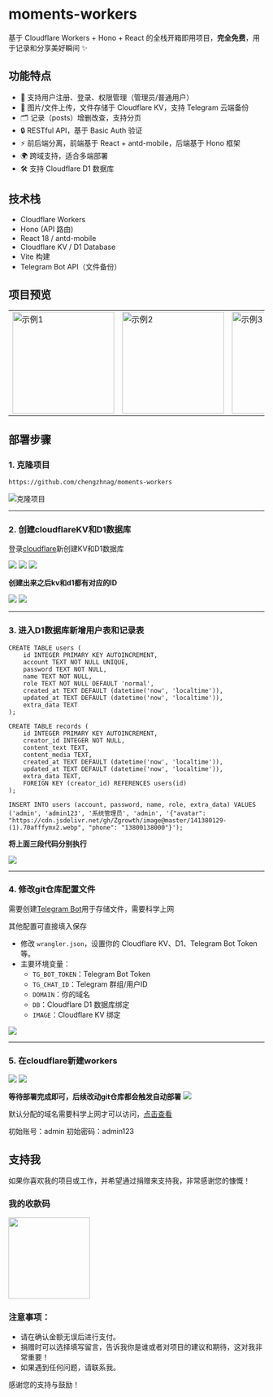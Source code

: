 # moments-workers

基于 Cloudflare Workers + Hono + React 的全栈开箱即用项目，**完全免费**，用于记录和分享美好瞬间 ✨

## 功能特点

- 📝 支持用户注册、登录、权限管理（管理员/普通用户）
- 📸 图片/文件上传，文件存储于 Cloudflare KV，支持 Telegram 云端备份
- 🗂️ 记录（posts）增删改查，支持分页
- 🔒 RESTful API，基于 Basic Auth 验证
- ⚡ 前后端分离，前端基于 React + antd-mobile，后端基于 Hono 框架
- 🌍 跨域支持，适合多端部署
- 🛠️ 支持 Cloudflare D1 数据库

## 技术栈

- Cloudflare Workers
- Hono (API 路由)
- React 18 / antd-mobile
- Cloudflare KV / D1 Database
- Vite 构建
- Telegram Bot API（文件备份）

## 项目预览

<table>   <tr>     <td><img src="https://cdn.jsdelivr.net/gh/Zgrowth/image@master/document/1000056292.mfksz4o4.png" alt="示例1" width="200"/></td>     <td><img src="https://cdn.jsdelivr.net/gh/Zgrowth/image@master/document/1000056296.13m4vouyl1.png" alt="示例2" width="200"/></td>     <td><img src="https://cdn.jsdelivr.net/gh/Zgrowth/image@master/document/1000056300.491mumpdjp.png" alt="示例3" width="200"/></td>     <td><img src="https://cdn.jsdelivr.net/gh/Zgrowth/image@master/document/1000056303.9rjrau4lvx.png" alt="示例4" width="200"/></td> <td><img src="https://cdn.jsdelivr.net/gh/Zgrowth/image@master/document/1000056298.1sfefpihmg.png" alt="示例5" width="200"/></td>  </tr> </table>

## 部署步骤

### 1. 克隆项目

```bash
https://github.com/chengzhnag/moments-workers
```

![克隆项目](https://cdn.jsdelivr.net/gh/Zgrowth/image@master/document/image.7pnfzp7uf.webp)

---

### 2. 创建cloudflareKV和D1数据库

登录[cloudflare](https://dash.cloudflare.com/)新创建KV和D1数据库

![](https://cdn.jsdelivr.net/gh/Zgrowth/image@master/document/image.32ibls7k2s.webp)
![](https://cdn.jsdelivr.net/gh/Zgrowth/image@master/document/image.pfp4kud8j.webp)
![](https://cdn.jsdelivr.net/gh/Zgrowth/image@master/document/image.1e8yolnt6b.webp)

**创建出来之后kv和d1都有对应的ID**

![](https://cdn.jsdelivr.net/gh/Zgrowth/image@master/document/image.8ok1znkvtr.webp)
![](https://cdn.jsdelivr.net/gh/Zgrowth/image@master/document/image.45i0wog243.webp)

---

### 3. 进入D1数据库新增用户表和记录表

```
CREATE TABLE users (
    id INTEGER PRIMARY KEY AUTOINCREMENT,
    account TEXT NOT NULL UNIQUE,
    password TEXT NOT NULL,
    name TEXT NOT NULL,
    role TEXT NOT NULL DEFAULT 'normal',
    created_at TEXT DEFAULT (datetime('now', 'localtime')),
    updated_at TEXT DEFAULT (datetime('now', 'localtime')),
    extra_data TEXT
);
```

```
CREATE TABLE records (
    id INTEGER PRIMARY KEY AUTOINCREMENT,
    creator_id INTEGER NOT NULL,
    content_text TEXT,
    content_media TEXT,
    created_at TEXT DEFAULT (datetime('now', 'localtime')),
    updated_at TEXT DEFAULT (datetime('now', 'localtime')),
    extra_data TEXT,
    FOREIGN KEY (creator_id) REFERENCES users(id)
);
```

```
INSERT INTO users (account, password, name, role, extra_data) VALUES ('admin', 'admin123', '系统管理员', 'admin', '{"avatar": "https://cdn.jsdelivr.net/gh/Zgrowth/image@master/141380129-(1).70afffymx2.webp", "phone": "13800138000"}');
```

**将上面三段代码分别执行**

![](https://cdn.jsdelivr.net/gh/Zgrowth/image@master/document/image.8z6vssz5v9.webp)

---

### 4. 修改git仓库配置文件

需要创建[Telegram Bot](https://chengzhnag.github.io/collect/2025-9-15-1757907416553.html)用于存储文件，需要科学上网

其他配置可直接填入保存

- 修改 `wrangler.json`，设置你的 Cloudflare KV、D1、Telegram Bot Token 等。
- 主要环境变量：
  - `TG_BOT_TOKEN`：Telegram Bot Token
  - `TG_CHAT_ID`：Telegram 群组/用户ID
  - `DOMAIN`：你的域名
  - `DB`：Cloudflare D1 数据库绑定
  - `IMAGE`：Cloudflare KV 绑定

![](https://cdn.jsdelivr.net/gh/Zgrowth/image@master/document/image.2obvv5dowz.webp)

---

### 5. 在cloudflare新建workers

![](https://cdn.jsdelivr.net/gh/Zgrowth/image@master/document/image.9o05d1x3wa.webp)
![](https://cdn.jsdelivr.net/gh/Zgrowth/image@master/document/image.9ddbjwltd6.webp)

**等待部署完成即可，后续改动git仓库都会触发自动部署**
![](https://cdn.jsdelivr.net/gh/Zgrowth/image@master/document/image.7lkcp23fm5.webp)

默认分配的域名需要科学上网才可以访问，[点击查看](https://moment.chengzhnag1.workers.dev)

初始账号：admin
初始密码：admin123

## 支持我

如果你喜欢我的项目或工作，并希望通过捐赠来支持我，非常感谢您的慷慨！

### 我的收款码
<img src="https://cdn.jsdelivr.net/gh/Zgrowth/image@master/document/1000056304.2rvhsy1c5e.png" style="width: 160px;" />

### 注意事项：

- 请在确认金额无误后进行支付。
- 捐赠时可以选择填写留言，告诉我你是谁或者对项目的建议和期待，这对我非常重要！
- 如果遇到任何问题，请联系我。

感谢您的支持与鼓励！
